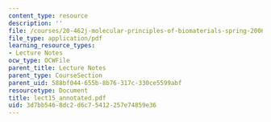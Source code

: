 ```yaml
---
content_type: resource
description: ''
file: /courses/20-462j-molecular-principles-of-biomaterials-spring-2006/3d7bb5468dc2d6c75412257e74859e36_lect15_annotated.pdf
file_type: application/pdf
learning_resource_types:
- Lecture Notes
ocw_type: OCWFile
parent_title: Lecture Notes
parent_type: CourseSection
parent_uid: 588bf044-655b-8b76-317c-330ce5599abf
resourcetype: Document
title: lect15_annotated.pdf
uid: 3d7bb546-8dc2-d6c7-5412-257e74859e36
---
```

